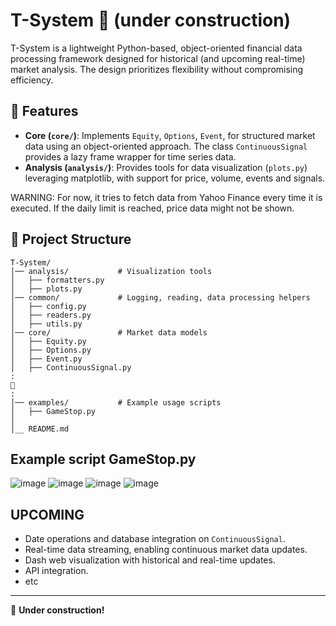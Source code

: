 # T-System 🚧 (under construction)

T-System is a lightweight Python-based, object-oriented financial data processing framework designed for historical (and upcoming real-time) market analysis. The design prioritizes flexibility without compromising efficiency.

## 📌 Features
- **Core (`core/`)**: Implements `Equity`, `Options`, `Event`, for structured market data using an object-oriented approach. The class `ContinuousSignal` provides a lazy frame wrapper for time series data.  
- **Analysis (`analysis/`)**: Provides tools for data visualization (`plots.py`) leveraging matplotlib, with support for price, volume, events and signals.

WARNING: For now, it tries to fetch data from Yahoo Finance every time it is executed. If the daily limit is reached, price data might not be shown. 

## 📂 Project Structure

```
T-System/
│── analysis/           # Visualization tools
│   ├── formatters.py
│   ├── plots.py
│── common/             # Logging, reading, data processing helpers
│   ├── config.py
│   ├── readers.py
│   ├── utils.py
│── core/               # Market data models
│   ├── Equity.py
│   ├── Options.py
│   ├── Event.py
│   ├── ContinuousSignal.py
:
🚧
:
│── examples/           # Example usage scripts
│   ├── GameStop.py
│
│__ README.md          
```

## Example script GameStop.py 

![image](https://github.com/user-attachments/assets/d8c4c43c-9d48-40d4-b11e-3902565f0e45)
![image](https://github.com/user-attachments/assets/d86fd36b-88e1-433c-8662-12930ecba1ec)
![image](https://github.com/user-attachments/assets/0c273b25-5289-40bc-ab7d-7564c59dc0fc)
![image](https://github.com/user-attachments/assets/67306f2f-e49c-46ab-88f2-f71b01f81856)

## UPCOMING
- Date operations and database integration on `ContinuousSignal`.
- Real-time data streaming, enabling continuous market data updates.
- Dash web visualization with historical and real-time updates.
- API integration.
- etc

---
🚧 **Under construction!**


